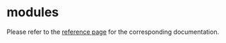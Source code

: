 # modules

Please refer to the [reference page](https://docs.infrahub.app/schema-library/reference/modules) for the corresponding documentation.
